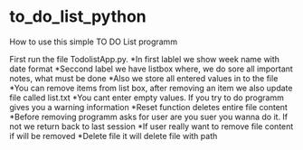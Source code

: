 # to_do_list_python
How to use this simple TO DO List programm

First run the file TodolistApp.py.
*In first lablel we show week name with date format
*Seccond label we have listbox where, we do sore all important notes, what must be done
  *Also we store all entered values in to the file
  *You can remove items from list box, after removing an item we also update file called list.txt
  *You cant enter empty values. If you try to do programm gives you a warning information
*Reset function deletes entire file content
  *Before removing programm asks for user are you suer you wanna do it. If not we return back to last session
  *If user really want to remove file content if will be removed
*Delete file it will delete file with path
